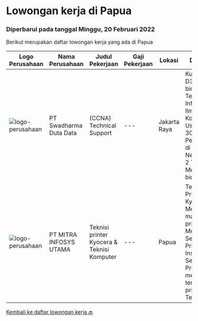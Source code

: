 
  # Lowongan kerja di Papua

  ### Diperbarui pada tanggal Minggu, 20 Februari 2022

  Berikut merupakan daftar lowongan kerja yang ada di Papua

  |Logo Perusahaan | Nama Perusahaan | Judul Pekerjaan | Gaji Pekerjaan | Lokasi | Deskripsi | Tanggal diunggah | Pranala |
  | -------------- | --------------- | --------------- | --------- | --------- | -------------- | ------- | ----------- |
  |![logo-perusahaan](https://image-service-cdn.seek.com.au/c9726dd48637f2122e69fa4f05bdeddb6166e3b5/ee4dce1061f3f616224767ad58cb2fc751b8d2dc)|PT Swadharma Duta Data|(CCNA) Technical Support|---|Jakarta Raya|Kualifikasi : D3- S1 bidang Teknik Informatika, Ilmu Komputer Usia 20 - 30 tahun Pengalaman di bidang IT Network 1 - 2 Tahun Menguasai bidang IT...|Jumat, 18 Februari 2022|https://www.jobstreet.co.id/id/job/ccna-technical-support-3795046?token=0~5042b75e-1227-4dd6-ad86-25f19227f073&sectionRank=1&jobId=jobstreet-id-job-3795046|
|![logo-perusahaan](https://image-service-cdn.seek.com.au/e9ec6fb2c34674038ef0a05ec8d4cd1e22347834/ee4dce1061f3f616224767ad58cb2fc751b8d2dc)|PT MITRA INFOSYS UTAMA|Teknisi printer Kyocera & Teknisi Komputer|---|Papua|Teknisi Printer Kyocera Melakukan maintenance printer Melakukan Service Printer  Install &amp; Setting Printer mengerti tentang printer Teknisi...|Rabu, 26 Januari 2022|https://www.jobstreet.co.id/id/job/teknisi-printer-kyocera-teknisi-komputer-3769305?token=0~5042b75e-1227-4dd6-ad86-25f19227f073&sectionRank=2&jobId=jobstreet-id-job-3769305|


  [Kembali ke daftar lowongan kerja 🔙](../README.md#daftar-lowongan-kerja)
  